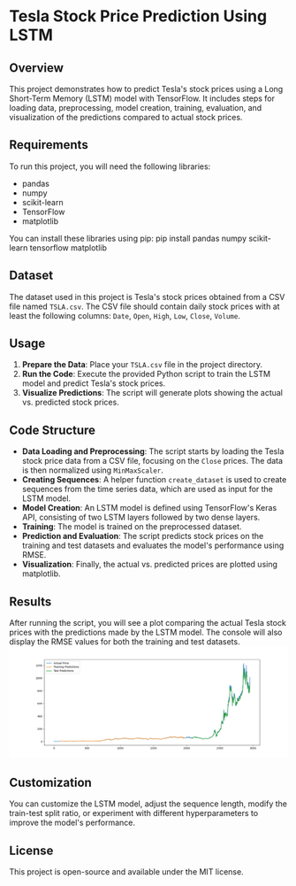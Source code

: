# Tesla Stock Price Prediction Using LSTM

## Overview
This project demonstrates how to predict Tesla's stock prices using a Long Short-Term Memory (LSTM) model with TensorFlow. It includes steps for loading data, preprocessing, model creation, training, evaluation, and visualization of the predictions compared to actual stock prices.

## Requirements
To run this project, you will need the following libraries:
- pandas
- numpy
- scikit-learn
- TensorFlow
- matplotlib

You can install these libraries using pip:
pip install pandas numpy scikit-learn tensorflow matplotlib


## Dataset
The dataset used in this project is Tesla's stock prices obtained from a CSV file named `TSLA.csv`. The CSV file should contain daily stock prices with at least the following columns: `Date`, `Open`, `High`, `Low`, `Close`, `Volume`.

## Usage
1. **Prepare the Data**: Place your `TSLA.csv` file in the project directory.
2. **Run the Code**: Execute the provided Python script to train the LSTM model and predict Tesla's stock prices.
3. **Visualize Predictions**: The script will generate plots showing the actual vs. predicted stock prices.

## Code Structure
- **Data Loading and Preprocessing**: The script starts by loading the Tesla stock price data from a CSV file, focusing on the `Close` prices. The data is then normalized using `MinMaxScaler`.
- **Creating Sequences**: A helper function `create_dataset` is used to create sequences from the time series data, which are used as input for the LSTM model.
- **Model Creation**: An LSTM model is defined using TensorFlow's Keras API, consisting of two LSTM layers followed by two dense layers.
- **Training**: The model is trained on the preprocessed dataset.
- **Prediction and Evaluation**: The script predicts stock prices on the training and test datasets and evaluates the model's performance using RMSE.
- **Visualization**: Finally, the actual vs. predicted prices are plotted using matplotlib.

## Results
After running the script, you will see a plot comparing the actual Tesla stock prices with the predictions made by the LSTM model. The console will also display the RMSE values for both the training and test datasets.
![Alt text](myplot.png "Predictions")

## Customization
You can customize the LSTM model, adjust the sequence length, modify the train-test split ratio, or experiment with different hyperparameters to improve the model's performance.

## License
This project is open-source and available under the MIT license.
